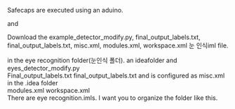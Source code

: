 Safecaps are executed using an aduino.

and

Download the example_detector_modify.py, final_output_labels.txt, final_output_labels.txt, misc.xml, modules.xml, workspace.xml 눈 인식iml file.

in the eye recognition folder(눈인식 폴더). an ideafolder and eyes_detector_modify.py	
Final_output_labels.txt final_output_labels.txt and is configured as misc.xml in the .idea folder	
modules.xml	
workspace.xml	
There are eye recognition.imls. I want you to organize the folder like this.



